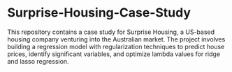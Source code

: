 # Surprise-Housing-Case-Study
This repository contains a case study for Surprise Housing, a US-based housing company venturing into the Australian market. The project involves building a regression model with regularization techniques to predict house prices, identify significant variables, and optimize lambda values for ridge and lasso regression. 
